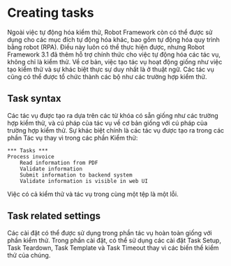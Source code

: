 # Creating tasks

Ngoài việc tự động hóa kiểm thử, Robot Framework còn có thể được sử dụng cho các mục đích tự động hóa khác, bao gồm tự động hóa quy trình bằng robot (RPA). Điều này luôn có thể thực hiện được, nhưng Robot Framework 3.1 đã thêm hỗ trợ chính thức cho việc tự động hóa các tác vụ, không chỉ là kiểm thử. Về cơ bản, việc tạo tác vụ hoạt động giống như việc tạo kiểm thử và sự khác biệt thực sự duy nhất là ở thuật ngữ. Các tác vụ cũng có thể được tổ chức thành các bộ như các trường hợp kiểm thử.

## Task syntax


Các tác vụ được tạo ra dựa trên các từ khóa có sẵn giống như các trường hợp kiểm thử, và cú pháp của tác vụ về cơ bản giống với cú pháp của trường hợp kiểm thử. Sự khác biệt chính là các tác vụ được tạo ra trong các phần Tác vụ thay vì trong các phần Kiểm thử:

```robotframework
*** Tasks ***
Process invoice
    Read information from PDF
    Validate information
    Submit information to backend system
    Validate information is visible in web UI
```

Việc có cả kiểm thử và tác vụ trong cùng một tệp là một lỗi.

## Task related settings

Các cài đặt có thể được sử dụng trong phần tác vụ hoàn toàn giống với phần kiểm thử. Trong phần cài đặt, có thể sử dụng các cài đặt Task Setup, Task Teardown, Task Template và Task Timeout thay vì các biến thể kiểm thử của chúng.